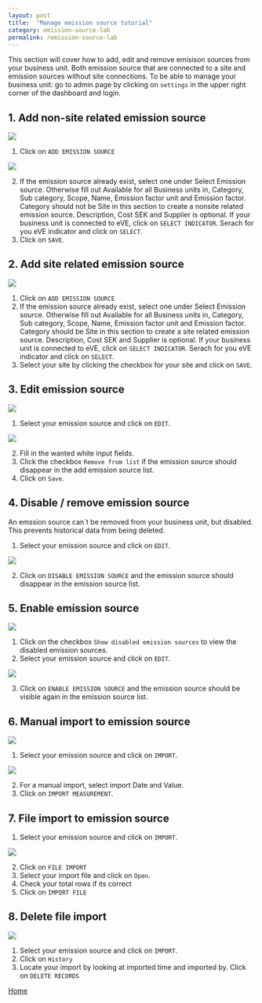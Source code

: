 ```yaml
---
layout: post
title:  "Manage emission source tutorial"
category: emission-source-lab
permalink: /emission-source-lab
---
```


This section will cover how to add, edit and remove emisison sources from your business unit. Both emission source that are connected to a site and emission sources without site connections.
To be able to manage your business unit: go to admin page by clicking on `settings` in the upper right corner of the dashboard and login.

## 1. Add non-site related emission source

<img src="assets/images/add-nonsite-emission-source-lab-1.PNG">

1. Click on `ADD EMISSION SOURCE`

<img src="assets/images/add-nonsite-emission-source-lab-2.PNG">

2. If the emission source already exist, select one under Select Emission source. Otherwise fill out Available for all Business units in, Category, Sub category, Scope, Name, Emission factor unit and Emission factor.
   Category should not be Site in this section to create a nonsite related emission source. Description, Cost SEK and Supplier is optional. If your business unit is connected to eVE, click on `SELECT INDICATOR`. 
   Serach for you eVE indicator and click on `SELECT`.
3. Click on `SAVE`.

## 2. Add site related emission source

<img src="assets/images/add-site-emission-source-lab-1.PNG">

1. Click on `ADD EMISSION SOURCE`
2. If the emission source already exist, select one under Select Emission source. Otherwise fill out Available for all Business units in, Category, Sub category, Scope, Name, Emission factor unit and Emission factor.
   Category should be Site in this section to create a site related emission source. Description, Cost SEK and Supplier is optional. If your business unit is connected to eVE, click on `SELECT INDICATOR`. 
   Serach for you eVE indicator and click on `SELECT`.
3. Select your site by clicking the checkbox for your site and click on `SAVE`.

## 3. Edit emission source

<img src="assets/images/edit-nonsite-emission-source-lab-1.PNG">

1. Select your emission source and click on `EDIT`.

<img src="assets/images/edit-nonsite-emission-source-lab-2.PNG">

2. Fill in the wanted white input fields.
3. Click the checkbox `Remove from list` if the emission source should disappear in the add emission source list.
4. Click on `Save`.

## 4. Disable / remove emission source

An emssion source can´t be removed from your business unit, but disabled. This prevents historical data from being deleted. 

1. Select your emission source and click on `EDIT`.

<img src="assets/images/remove-nonsite-emission-source-lab-1.PNG">

2. Click on `DISABLE EMISSION SOURCE` and the emission source should disappear in the emission source list. 

## 5. Enable emission source

<img src="assets/images/enable-emission-source-lab-1.PNG">

1. Click on the checkbox `Show disabled emission sources` to view the disabled emission sources.
2. Select your emission source and click on `EDIT`.

<img src="assets/images/enable-emission-source-lab-2.PNG">

3. Click on `ENABLE EMISSION SOURCE` and the emission source should be visible again in the emission source list.

## 6. Manual import to emission source

<img src="assets/images/import-emission-source-lab-1.PNG">

1. Select your emission source and click on `IMPORT`.

<img src="assets/images/import-emission-source-lab-2.PNG">

2. For a manual import, select import Date and Value.
3. Click on `IMPORT MEASUREMENT`.

## 7. File import to emission source

1. Select your emission source and click on `IMPORT`.

<img src="assets/images/import-emission-source-lab-9.PNG">

2. Click on `FILE IMPORT`
3. Select your import file and click on `Open`.
4. Check your total rows if its correct
5. Click on `ÌMPORT FILE`

## 8. Delete file import

<img src="assets/images/import-emission-source-lab-9.PNG">

1. Select your emission source and click on `IMPORT`.
2. Click on `History`
3. Locate your import by looking at imported time and imported by. Click on `DELETE RECORDS`


<a class="offset-4 btn btn-info btn-lg" href="{{site.baseurl}}" role="button">Home</a>